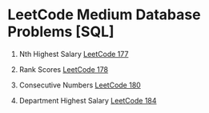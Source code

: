 # LeetCode Medium Database Problems [SQL]

1. Nth Highest Salary [LeetCode 177](https://leetcode.com/problems/nth-highest-salary/)

2. Rank Scores [LeetCode 178](https://leetcode.com/problems/rank-scores/)

3. Consecutive Numbers [LeetCode 180](https://leetcode.com/problems/consecutive-numbers/)

4. Department Highest Salary [LeetCode 184](https://leetcode.com/problems/department-highest-salary/)